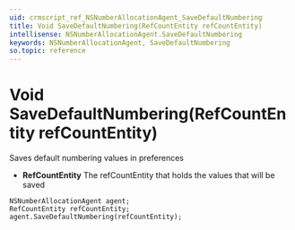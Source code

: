 ```yaml
---
uid: crmscript_ref_NSNumberAllocationAgent_SaveDefaultNumbering
title: Void SaveDefaultNumbering(RefCountEntity refCountEntity)
intellisense: NSNumberAllocationAgent.SaveDefaultNumbering
keywords: NSNumberAllocationAgent, SaveDefaultNumbering
so.topic: reference
---
```


# Void SaveDefaultNumbering(RefCountEntity refCountEntity)

Saves default numbering values in preferences

* **RefCountEntity** The refCountEntity that holds the values that will be saved

```crmscript
NSNumberAllocationAgent agent;
RefCountEntity refCountEntity;
agent.SaveDefaultNumbering(refCountEntity);
```

